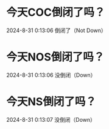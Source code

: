 # 今天COC倒闭了吗？

2024-8-31 0:13:06 倒闭了（Not Down）

# 今天NOS倒闭了吗？

2024-8-31 0:13:06 没倒闭（Down）

# 今天NS倒闭了吗？

2024-8-31 0:13:07 没倒闭（Down）

